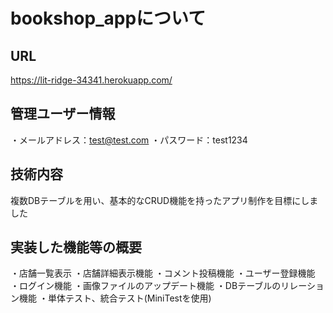 # bookshop_appについて

## URL
https://lit-ridge-34341.herokuapp.com/

## 管理ユーザー情報
・メールアドレス：test@test.com
・パスワード：test1234

## 技術内容
複数DBテーブルを用い、基本的なCRUD機能を持ったアプリ制作を目標にしました

## 実装した機能等の概要
・店舗一覧表示
・店舗詳細表示機能
・コメント投稿機能
・ユーザー登録機能
・ログイン機能
・画像ファイルのアップデート機能
・DBテーブルのリレーション機能
・単体テスト、統合テスト(MiniTestを使用)
